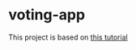 # voting-app

This project is based on [this tutorial](https://teropa.info/blog/2015/09/10/full-stack-redux-tutorial.html)
